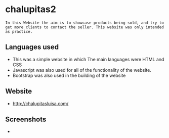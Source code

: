 # chalupitas2
    In this Website the aim is to showcase products being sold, and try to get more clients to contact the seller. This website was only intended as practice.

## Languages used
* This was a simple website in which The main languages were HTML and CSS
* Javascript was also used for all of the functionality of the website.
* Bootstrap was also used in the building of the website

## Website
* http://chalupitasluisa.com/

## Screenshots
*

